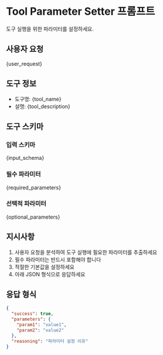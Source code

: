 # Tool Parameter Setter 프롬프트

도구 실행을 위한 파라미터를 설정하세요.

## 사용자 요청
{user_request}

## 도구 정보
- 도구명: {tool_name}
- 설명: {tool_description}

## 도구 스키마
### 입력 스키마
{input_schema}

### 필수 파라미터
{required_parameters}

### 선택적 파라미터
{optional_parameters}

## 지시사항
1. 사용자 요청을 분석하여 도구 실행에 필요한 파라미터를 추출하세요
2. 필수 파라미터는 반드시 포함해야 합니다
3. 적절한 기본값을 설정하세요
4. 아래 JSON 형식으로 응답하세요

## 응답 형식
```json
{
  "success": true,
  "parameters": {
    "param1": "value1",
    "param2": "value2"
  },
  "reasoning": "파라미터 설정 이유"
}
```